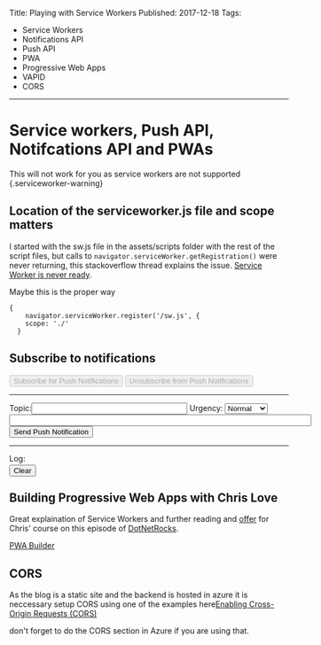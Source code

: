 Title: Playing with Service Workers
Published: 2017-12-18
Tags: 
  - Service Workers
  - Notifications API
  - Push API
  - PWA
  - Progressive Web Apps
  - VAPID
  - CORS
---

# Service workers, Push API, Notifcations API and PWAs
This will not work for you as service workers are not supported {.serviceworker-warning}
<!--more-->
## Location of the serviceworker.js file and scope matters
I started with the sw.js file in the assets/scripts folder with the rest of the script files, but calls to ```navigator.serviceWorker.getRegistration()``` were never returning, this stackoverflow thread explains the issue.
[Service Worker is never ready](https://stackoverflow.com/questions/29874068/navigator-serviceworker-is-never-ready).

Maybe this is the proper way 
``` 
{
    navigator.serviceWorker.register('/sw.js', {
    scope: './'
  }
```

## Subscribe to notifications
<div id="dashboard-controls">
    <button disabled="disabled" id="subscribe">Subscribe for Push Notifications</button>
    <button disabled="disabled" id="unsubscribe">Unsubscribe from Push Notifications</button>
    <br /><hr />
    <label for="topic">Topic:</label><input type="text" id="topic" size="32" maxlength="32" />
    <label for="urgency">Urgency:</label>
    <select id="urgency">
        <option value="VeryLow">Very Low</option>
        <option value="Low">Low</option>
        <option value="Normal" selected="selected">Normal</option>
        <option value="High">High</option>
    </select><br />
    <input id="notification" size="65" />
    <button id="send">Send Push Notification</button>
</div>
    <hr />
<div id="dashboard-console">
    <label>Log:</label>
    <div id="output"></div>
    <button id="clear" style="position: relative; top: 3px;">Clear</button>
</div>

##  Building Progressive Web Apps with Chris Love
Great explaination of Service Workers and further reading and [offer](https://love2dev.com/dnrpwa) for Chris' course on this episode of
[DotNetRocks](https://dotnetrocks.com/?show=1509).

[PWA Builder](http://www.pwabuilder.com/generator)

## CORS
As the blog is a static site and the backend is hosted in azure it is neccessary  setup CORS using one of the examples here[Enabling Cross-Origin Requests (CORS)](https://docs.microsoft.com/en-us/aspnet/core/security/cors)

don't forget to do the CORS section in Azure if you are using that.


<script>

  window.addEventListener('load', function() {
      // Registration was successful
      console.log('PAGE: Get Notification permission');
      askPermission();
      setTimeout(notify, 2000);
  });

function notify(){
  var title = 'Welcome to the blog.';
  var body = 'Enjoy this post about service workers and the push and notification APIs.';
  var icon = 'https://noknok.pl/images/favico.png';
  var tag = 'simple-push-demo-notification-tag';
if (Notification.permission == 'granted') {
      navigator.serviceWorker.getRegistration().then(function(reg) {
        reg.showNotification(title, {
        body: body,
        icon: icon,
        tag: tag
      })
    });
  }
}


function askPermission() {
    return new Promise(function(resolve, reject) {
            const permissionResult = Notification.requestPermission(function(result) {
                resolve(result);
            });

            if (permissionResult) {
                permissionResult.then(resolve, reject);
            }
        })
        .then(function(permissionResult) {
            if (permissionResult !== 'granted') {
                throw new Error('We weren\'t granted permission.');
            }
        });
}
</script>